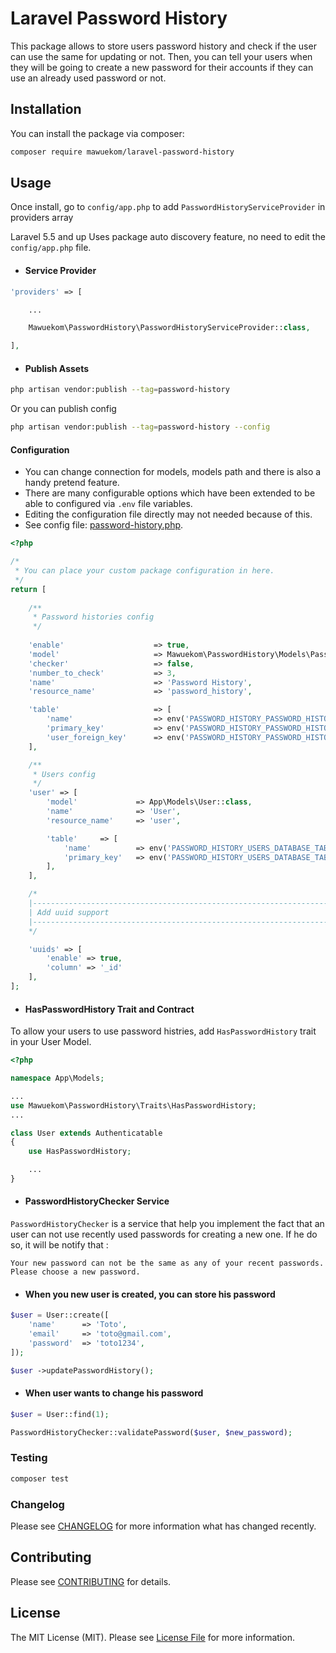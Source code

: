 # Laravel Password History


This package allows to store users password history and check if the user can use the same for updating or not.
Then, you can tell your users when they will be going to create a new password for their accounts
if they can use an already used password or not.

## Installation

You can install the package via composer:

```bash
composer require mawuekom/laravel-password-history
```

## Usage

Once install, go to `config/app.php` to add `PasswordHistoryServiceProvider` in providers array

 Laravel 5.5 and up Uses package auto discovery feature, no need to edit the `config/app.php` file.

 - #### Service Provider

```php
'providers' => [

    ...

    Mawuekom\PasswordHistory\PasswordHistoryServiceProvider::class,

],
```

- #### Publish Assets

```bash
php artisan vendor:publish --tag=password-history
```

Or you can publish config

```bash
php artisan vendor:publish --tag=password-history --config
```

#### Configuration

* You can change connection for models, models path and there is also a handy pretend feature.
* There are many configurable options which have been extended to be able to configured via `.env` file variables.
* Editing the configuration file directly may not needed because of this.
* See config file: [password-history.php](https://github.com/mawuva/laravel-password-history/blob/main/config/password-history.php).

```php
<?php

/*
 * You can place your custom package configuration in here.
 */
return [
    
    /**
     * Password histories config
     */
    
    'enable'                    => true,
    'model'                     => Mawuekom\PasswordHistory\Models\PasswordHistory::class,
    'checker'                   => false,
    'number_to_check'           => 3,
    'name'                      => 'Password History',
    'resource_name'             => 'password_history',

    'table'                     => [
        'name'                  => env('PASSWORD_HISTORY_PASSWORD_HISTORIES_DATABASE_TABLE', 'password_histories'),
        'primary_key'           => env('PASSWORD_HISTORY_PASSWORD_HISTORIES_DATABASE_TABLE_PRIMARY_KEY', 'id'),
        'user_foreign_key'      => env('PASSWORD_HISTORY_PASSWORD_HISTORIES_DATABASE_TABLE_USER_FOREIGN_KEY', 'user_id'),
    ],

    /**
     * Users config
     */
    'user' => [
        'model'             => App\Models\User::class,
        'name'              => 'User',
        'resource_name'     => 'user',

        'table'     => [
            'name'          => env('PASSWORD_HISTORY_USERS_DATABASE_TABLE', 'users'),
            'primary_key'   => env('PASSWORD_HISTORY_USERS_DATABASE_TABLE_PRIMARY_KEY', 'id'),
        ],
    ],

    /*
    |--------------------------------------------------------------------------
    | Add uuid support
    |--------------------------------------------------------------------------
    */

    'uuids' => [
        'enable' => true,
        'column' => '_id'
    ],
];
```

- #### HasPasswordHistory Trait and Contract

To allow your users to use password histries, add   `HasPasswordHistory` trait in your User Model.

```php
<?php

namespace App\Models;

...
use Mawuekom\PasswordHistory\Traits\HasPasswordHistory;
...

class User extends Authenticatable
{
    use HasPasswordHistory;

    ...
}
```


- #### PasswordHistoryChecker Service

`PasswordHistoryChecker` is a service that help you implement the fact that an user can not use recently used passwords for creating a new one. If he do so, it will be notify that : 

 `Your new password can not be the same as any of your recent passwords. Please choose a new password.`

- #### When you new user is created, you can store his password

```php
$user = User::create([
    'name'      => 'Toto',
    'email'     => 'toto@gmail.com',
    'password'  => 'toto1234',
]);

$user ->updatePasswordHistory();
```

- #### When user wants to change his password

```php
$user = User::find(1);

PasswordHistoryChecker::validatePassword($user, $new_password);
```

### Testing

```bash
composer test
```

### Changelog

Please see [CHANGELOG](CHANGELOG.md) for more information what has changed recently.

## Contributing

Please see [CONTRIBUTING](CONTRIBUTING.md) for details.

## License

The MIT License (MIT). Please see [License File](LICENSE.md) for more information.

